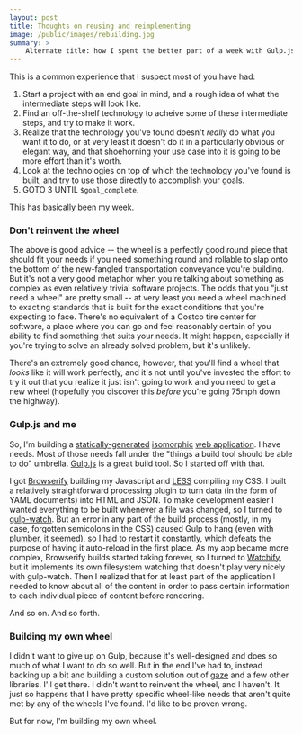 ```yaml
---
layout: post
title: Thoughts on reusing and reimplementing
image: /public/images/rebuilding.jpg
summary: >
    Alternate title: how I spent the better part of a week with Gulp.js, before abandoning it and writing something that better fit my needs, in a few words.
---
```


This is a common experience that I suspect most of you have had:

1. Start a project with an end goal in mind, and a rough idea of what the intermediate steps will look like.
2. Find an off-the-shelf technology to acheive some of these intermediate steps, and try to make it work.
3. Realize that the technology you've found doesn't *really* do what you want it to do, or at very least it doesn't do it in a particularly obvious or elegant way, and that shoehorning your use case into it is going to be more effort than it's worth.
4. Look at the technologies on top of which the technology you've found is built, and try to use those directly to accomplish your goals.
5. GOTO 3 UNTIL `$goal_complete`.

This has basically been my week.

### Don't reinvent the wheel

The above is good advice -- the wheel is a perfectly good round piece that should fit your needs if you need something round and rollable to slap onto the bottom of the new-fangled transportation conveyance you're building. But it's not a very good metaphor when you're talking about something as complex as even relatively trivial software projects. The odds that you "just need a wheel" are pretty small -- at very least you need a wheel machined to exacting standards that is built for the exact conditions that you're expecting to face. There's no equivalent of a Costco tire center for software, a place where you can go and feel reasonably certain of you ability to find something that suits your needs. It might happen, especially if you're trying to solve an already solved problem, but it's unlikely.

There's an extremely good chance, however, that you'll find a wheel that *looks* like it will work perfectly, and it's not until you've invested the effort to try it out that you realize it just isn't going to work and you need to get a new wheel (hopefully you discover this *before* you're going 75mph down the highway).

### Gulp.js and me

So, I'm building a [statically-generated](https://www.staticgen.com/) [isomorphic](http://isomorphic.net/) [web application](/2014/10/24/mnemoji/). I have needs. Most of those needs fall under the "things a build tool should be able to do" umbrella. [Gulp.js](http://gulpjs.com/) is a great build tool. So I started off with that.

I got [Browserify](http://browserify.org/) building my Javascript and [LESS](http://lesscss.org/) compiling my CSS. I built a relatively straightforward processing plugin to turn data (in the form of YAML documents) into HTML and JSON. To make development easier I wanted everything to be built whenever a file was changed, so I turned to [gulp-watch](https://github.com/floatdrop/gulp-watch). But an error in any part of the build process (mostly, in my case, forgotten semicolons in the CSS) caused Gulp to hang (even with [plumber](http://cameronspear.com/blog/how-to-handle-gulp-watch-errors-with-plumber/), it seemed), so I had to restart it constantly, which defeats the purpose of having it auto-reload in the first place. As my app became more complex, Browserify builds started taking forever, so I turned to [Watchify](https://github.com/substack/watchify), but it implements its own filesystem watching that doesn't play very nicely with gulp-watch. Then I realized that for at least part of the application I needed to know about all of the content in order to pass certain information to each individual piece of content before rendering.

And so on. And so forth.

### Building my own wheel

I didn't want to give up on Gulp, because it's well-designed and does so much of what I want to do so well. But in the end I've had to, instead backing up a bit and building a custom solution out of [gaze](https://github.com/shama/gaze) and a few other libraries. I'll get there. I didn't want to reinvent the wheel, and I haven't. It just so happens that I have pretty specific wheel-like needs that aren't quite met by any of the wheels I've found. I'd like to be proven wrong.

But for now, I'm building my own wheel.
